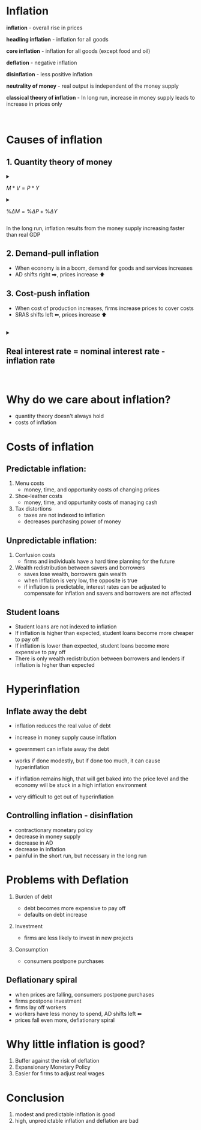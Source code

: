 # Inflation
**inflation** - overall rise in prices

**headling inflation** - inflation for all goods

**core inflation** - inflation for all goods (except food and oil)

**deflation** - negative inflation

**disinflation** - less positive inflation

**neutrality of money** - real output is independent of the money supply

**classical theory of inflation** - In long run, increase in money supply leads to increase in prices only

<br>

# Causes of inflation

## 1. Quantity theory of money

<details> 
<summary>

$M * V = P * Y$

</summary>

* $M$ - money supply
* $V$ - velocity of money is how many times money is used in a year (usually constant)
* $P$ - price level
* $Y$ - real GDP
* If $M$ increases ⬆, $P$ increases ⬆ and vice versa

</details>

<details>
<summary>

$\%\Delta M = \%\Delta P + \%\Delta Y$

</summary>

* $\%\Delta M + \%\Delta V = \%\Delta P + \%\Delta Y$
* assuming $V$ is constant
* $ \therefore\%\Delta V = 0$   
* if $M > Y$ ⮕ inflation
* if $M < Y$ ⮕ deflation
* if $M = Y$ ⮕ no change in price level

</details>

In the long run, inflation results from the money supply increasing faster than real GDP

## 2. Demand-pull inflation
* When economy is in a boom, demand for goods and services increases
* AD shifts right ⮕, prices increase ⬆

## 3. Cost-push inflation
* When cost of production increases, firms increase prices to cover costs
* SRAS shifts left ⬅, prices increase ⬆

<br>

<details>
<summary>

## Real interest rate = nominal interest rate - inflation rate

</summary>

* If inflation rate is higher than nominal interest rate, real interest rate is negative
* If inflation rate is lower than nominal interest rate, real interest rate is positive
* If inflation rate is 0, real interest rate is equal to nominal interest rate

</details>

<br>

# Why do we care about inflation?
* quantity theory doesn't always hold
* costs of inflation

# Costs of inflation

## Predictable inflation:
1. Menu costs
    * money, time, and opportunity costs of changing prices
2. Shoe-leather costs
    * money, time, and oppurtunity costs of managing cash
3. Tax distortions
    * taxes are not indexed to inflation
    * decreases purchasing power of money

## Unpredictable inflation:
1. Confusion costs
    * firms and individuals have a hard time planning for the future
2. Wealth redistribution between savers and borrowers
    * saves lose wealth, borrowers gain wealth
    * when inflation is very low, the opposite is true
    * if inflation is predictable, interest rates can be adjusted to compensate for inflation and savers and borrowers are not affected

## Student loans
* Student loans are not indexed to inflation
* If inflation is higher than expected, student loans become more cheaper to pay off
* If inflation is lower than expected, student loans become more expensive to pay off
* There is only wealth redistribution between borrowers and lenders if inflation is higher than expected

# Hyperinflation

## Inflate away the debt
* inflation reduces the real value of debt
* increase in money supply cause inflation
* government can inflate away the debt
* works if done modestly, but if done too much, it can cause hyperinflation

* if inflation remains high, that will get baked into the price level and the economy will be stuck in a high inflation environment
* very difficult to get out of hyperinflation

## Controlling inflation - disinflation
* contractionary monetary policy
* decrease in money supply
* decrease in AD
* decrease in inflation
* painful in the short run, but necessary in the long run


# Problems with Deflation

1. Burden of debt
    * debt becomes more expensive to pay off
    * defaults on debt increase

2. Investment
    * firms are less likely to invest in new projects

3. Consumption
    * consumers postpone purchases

## Deflationary spiral
* when prices are falling, consumers postpone purchases
* firms postpone investment
* firms lay off workers
* workers have less money to spend, AD shifts left ⬅
* prices fall even more, deflationary spiral

# Why little inflation is good?
1. Buffer against the risk of deflation
2. Expansionary Monetary Policy
3. Easier for firms to adjust real wages


# Conclusion
1. modest and predictable inflation is good
2. high, unpredictable inflation and deflation are bad
